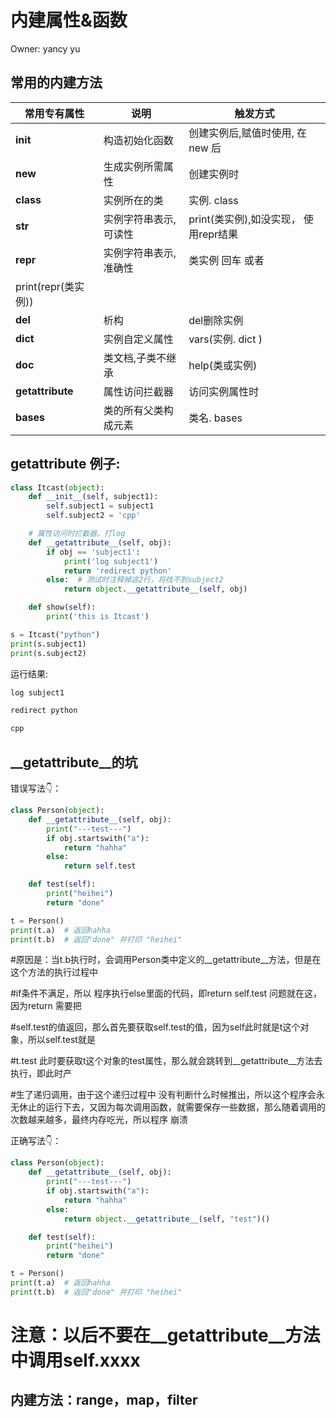 # 内建属性&函数

Owner: yancy yu

## 常用的内建方法

| **常⽤专有属性** | **说明** | **触发⽅式** |
| --- | --- | --- |
| __init__ | 构造初始化函数 | 创建实例后,赋值时使⽤, 在   new   后 |
| __new__ | ⽣成实例所需属性 | 创建实例时 |
| __class__ | 实例所在的类 | 实例.   class |
| __str__ | 实例字符串表示,可读性 | print(类实例),如没实现， 使⽤repr结果 |
| __repr__ | 实例字符串表示,准确性 | 类实例 回⻋ 或者
print(repr(类实例)) |
| __del__ | 析构 | del删除实例 |
| __dict__ | 实例⾃定义属性 | vars(实例.   dict   ) |
| __doc__ | 类⽂档,⼦类不继承 | help(类或实例) |
| __getattribute__ | 属性访问拦截器 | 访问实例属性时 |
| __bases__ | 类的所有⽗类构成元素 | 类名.   bases |

## **__getattribute__ 例⼦:**

```python
class Itcast(object):
    def __init__(self, subject1):
        self.subject1 = subject1
        self.subject2 = 'cpp'

    # 属性访问时拦截器，打log
    def __getattribute__(self, obj):
        if obj == 'subject1':
            print('log subject1')
            return 'redirect python'
        else:  # 测试时注释掉这2行，将找不到subject2
            return object.__getattribute__(self, obj)

    def show(self):
        print('this is Itcast')

s = Itcast("python")
print(s.subject1)
print(s.subject2)
```

运⾏结果:

```python
log subject1

redirect python

cpp
```

## **__getattribute__的坑**

错误写法👇：

```python
class Person(object):
    def __getattribute__(self, obj):
        print("---test---")
        if obj.startswith("a"):
            return "hahha"
        else:
            return self.test

    def test(self):
        print("heihei")
        return "done"

t = Person()
print(t.a)  # 返回hahha
print(t.b)  # 返回"done" 并打印 "heihei"
```

#原因是：当t.b执⾏时，会调⽤Person类中定义的__getattribute__⽅法，但是在这个⽅法的执⾏过程中

#if条件不满⾜，所以 程序执⾏else⾥⾯的代码，即return self.test 问题就在这，因为return 需要把

#self.test的值返回，那么⾸先要获取self.test的值，因为self此时就是t这个对象，所以self.test就是

#t.test 此时要获取t这个对象的test属性，那么就会跳转到__getattribute__⽅法去执⾏，即此时产

#⽣了递归调⽤，由于这个递归过程中 没有判断什么时候推出，所以这个程序会永⽆休⽌的运⾏下去，⼜因为每次调⽤函数，就需要保存⼀些数据，那么随着调⽤的次数越来越多，最终内存吃光，所以程序 崩溃

正确写法👇：

```python
class Person(object):
    def __getattribute__(self, obj):
        print("---test---")
        if obj.startswith("a"):
            return "hahha"
        else:
            return object.__getattribute__(self, "test")()

    def test(self):
        print("heihei")
        return "done"

t = Person()
print(t.a)  # 返回hahha
print(t.b)  # 返回"done" 并打印 "heihei"
```

# 注意：**以后不要在__getattribute__⽅法中调⽤self.xxxx**

## 内建方法：range，map，filter